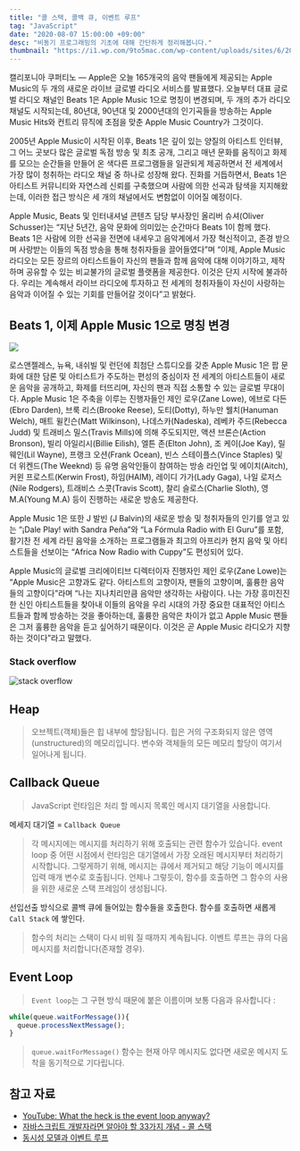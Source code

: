```yaml
---
title: "콜 스택, 콜백 큐, 이벤트 루프"
tag: "JavaScript"
date: "2020-08-07 15:00:00 +09:00"
desc: "비동기 프로그래밍의 기초에 대해 간단하게 정리해봅니다."
thumbnail: "https://i1.wp.com/9to5mac.com/wp-content/uploads/sites/6/2020/06/Appearance.png?w=663&h=663&crop=1&quality=82&strip=all&ssl=1"
---
```


캘리포니아 쿠퍼티노 — Apple은 오늘 165개국의 음악 팬들에게 제공되는 Apple Music의 두 개의 새로운 라이브 글로벌 라디오 서비스를 발표했다. 오늘부터 대표 글로벌 라디오 채널인 Beats 1은 Apple Music 1으로 명칭이 변경되며, 두 개의 추가 라디오 채널도 시작되는데, 80년대, 90년대 및 2000년대의 인기곡들을 방송하는 Apple Music Hits와 컨트리 뮤직에 초점을 맞춘 Apple Music Country가 그것이다.

2005년 Apple Music이 시작된 이후, Beats 1은 깊이 있는 양질의 아티스트 인터뷰, 그 어느 곳보다 많은 글로벌 독점 방송 및 최초 공개, 그리고 매년 문화를 움직이고 화제를 모으는 순간들을 만들어 온 색다른 프로그램들을 일관되게 제공하면서 전 세계에서 가장 많이 청취하는 라디오 채널 중 하나로 성장해 왔다. 진화를 거듭하면서, Beats 1은 아티스트 커뮤니티와 자연스레 신뢰를 구축했으며 사람에 의한 선곡과 탐색을 지지해왔는데, 이러한 접근 방식은 세 개의 채널에서도 변함없이 이어질 예정이다.

Apple Music, Beats 및 인터내셔널 콘텐츠 담당 부사장인 올리버 슈셔(Oliver Schusser)는 “지난 5년간, 음악 문화에 의미있는 순간마다 Beats 1이 함께 했다. Beats 1은 사람에 의한 선곡을 전면에 내세우고 음악계에서 가장 혁신적이고, 존경 받으며 사랑받는 이들의 독점 방송을 통해 청취자들을 끌어들였다”며 “이제, Apple Music 라디오는 모든 장르의 아티스트들이 자신의 팬들과 함께 음악에 대해 이야기하고, 제작하며 공유할 수 있는 비교불가의 글로벌 플랫폼을 제공한다. 이것은 단지 시작에 불과하다. 우리는 계속해서 라이브 라디오에 투자하고 전 세계의 청취자들이 자신이 사랑하는 음악과 이어질 수 있는 기회를 만들어갈 것이다”고 밝혔다.

## Beats 1, 이제 Apple Music 1으로 명칭 변경

![](https://www.apple.com/newsroom/images/product/apple-music/Apple_announces-apple-music-radio-apple-music-1_08182020_inline.jpg.large_2x.jpg)

로스앤젤레스, 뉴욕, 내쉬빌 및 런던에 최첨단 스튜디오를 갖춘 Apple Music 1은 팝 문화에 대한 담론 및 아티스트가 주도하는 편성의 중심이자 전 세계의 아티스트들이 새로운 음악을 공개하고, 화제를 터뜨리며, 자신의 팬과 직접 소통할 수 있는 글로벌 무대이다. Apple Music 1은 주축을 이루는 진행자들인 제인 로우(Zane Lowe), 에브로 다든(Ebro Darden), 브룩 리스(Brooke Reese), 도티(Dotty), 하누만 웰치(Hanuman Welch), 매트 윌킨슨(Matt Wilkinson), 나데스카(Nadeska), 레베카 주드(Rebecca Judd) 및 트래비스 밀스(Travis Mills)에 의해 주도되지만, 액션 브론슨(Action Bronson), 빌리 아일리시(Billie Eilish), 엘튼 존(Elton John), 조 케이(Joe Kay), 릴 웨인(Lil Wayne), 프랭크 오션(Frank Ocean), 빈스 스테이플스(Vince Staples) 및 더 위켄드(The Weeknd) 등 유명 음악인들이 참여하는 방송 라인업 및 에이치(Aitch), 커윈 프로스트(Kerwin Frost), 하임(HAIM), 레이디 가가(Lady Gaga), 나일 로저스(Nile Rodgers), 트래비스 스콧(Travis Scott), 찰리 슬로스(Charlie Sloth), 영 M.A(Young M.A) 등이 진행하는 새로운 방송도 제공한다.

Apple Music 1은 또한 J 발빈 (J Balvin)의 새로운 방송 및 청취자들의 인기를 얻고 있는 “¡Dale Play! with Sandra Peña”와 “La Fórmula Radio with El Guru”를 포함, 활기찬 전 세계 라틴 음악을 소개하는 프로그램들과 최고의 아프리카 현지 음악 및 아티스트들을 선보이는 “Africa Now Radio with Cuppy”도 편성되어 있다.

Apple Music의 글로벌 크리에이티브 디렉터이자 진행자인 제인 로우(Zane Lowe)는 “Apple Music은 고향과도 같다. 아티스트의 고향이자, 팬들의 고향이며, 훌륭한 음악들의 고향이다”라며 “나는 지나치리만큼 음악만 생각하는 사람이다. 나는 가장 흥미진진한 신인 아티스트들을 찾아내 이들의 음악을 우리 시대의 가장 중요한 대표적인 아티스트들과 함께 방송하는 것을 좋아하는데, 훌륭한 음악은 차이가 없고 Apple Music 팬들은 그저 훌륭한 음악을 듣고 싶어하기 때문이다. 이것은 곧 Apple Music 라디오가 지향하는 것이다”라고 말했다.

### Stack overflow

![stack overflow](https://img.velog.io/post-images/jakeseo_me/4be3ee00-472d-11e9-991d-a3c0d2a4a33c/ChromeStackOverFlow.png?w=1024)

## Heap

> 오브젝트(객체)들은 힙 내부에 할당됩니다. 힙은 거의 구조화되지 않은 영역(unstructured)의 메모리입니다. 변수와 객체들의 모든 메모리 할당이 여기서 일어나게 됩니다.

## Callback Queue

> JavaScript 런타임은 처리 할 메시지 목록인 메시지 대기열을 사용합니다.  

메세지 대기열 = `Callback Queue`

> 각 메시지에는 메시지를 처리하기 위해 호출되는 관련 함수가 있습니다. event loop 중 어떤 시점에서 런타임은 대기열에서 가장 오래된 메시지부터 처리하기 시작합니다. 그렇게하기 위해, 메시지는 큐에서 제거되고 해당 기능이 메시지를 입력 매개 변수로 호출됩니다. 언제나 그렇듯이, 함수를 호출하면 그 함수의 사용을 위한 새로운 스택 프레임이 생성됩니다.

선입선출 방식으로 콜백 큐에 들어있는 함수들을 호출한다. 함수를 호출하면 새롭게 `Call Stack` 에 쌓인다.

> 함수의 처리는 스택이 다시 비워 질 때까지 계속됩니다. 이벤트 루프는 큐의 다음 메시지를 처리합니다(존재할 경우).

## Event Loop

> `Event loop`는 그 구현 방식 때문에 붙은 이름이며 보통 다음과 유사합니다 :

```js
while(queue.waitForMessage()){
  queue.processNextMessage();
}
```

> `queue.waitForMessage()` 함수는 현재 아무 메시지도 없다면 새로운 메시지 도착을 동기적으로 기다립니다.

## 참고 자료

- [YouTube: What the heck is the event loop anyway?](https://www.youtube.com/watch?v=8aGhZQkoFbQ&feature=youtu.be)  
- [자바스크립트 개발자라면 알아야 할 33가지 개념 - 콜 스택](https://velog.io/@jakeseo_me/2019-03-15-2303-%EC%9E%91%EC%84%B1%EB%90%A8-rmjta5a3xh)
- [동시성 모델과 이벤트 루프](https://developer.mozilla.org/ko/docs/Web/JavaScript/EventLoop)
